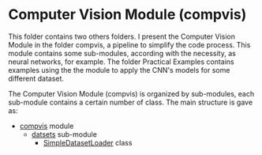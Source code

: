 # Computer Vision Module (compvis)

This folder contains two others folders. I present the Computer Vision Module in the folder compvis, a pipeline to simplify the code process. This module contains some sub-modules, according with the necessity, as neural networks, for example. The folder Practical Examples contains examples using the the module to apply the CNN's models for some different dataset.

The Computer Vision Module (compvis) is organized by sub-modules, each sub-module contains a certain number of class. The main structure is gave as:

- [compvis](https://github.com/IgorMeloS/Computer-Vision-Training/tree/main/ComputerVision%20Module/compvis) module
  - [datsets](https://github.com/IgorMeloS/Computer-Vision-Training/tree/main/ComputerVision%20Module/compvis/datasets) sub-module
      - [SimpleDatasetLoader](https://github.com/IgorMeloS/Computer-Vision-Training/blob/main/ComputerVision%20Module/compvis/datasets/simpledatasetoader.py) class

